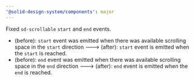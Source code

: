 ```yaml
---
'@solid-design-system/components': major
---
```


Fixed `sd-scrollable` `start` and `end` events.
- (before): `start` event was emitted when there was available scrolling space in the `start` direction ---> (after): `start` event is emitted when the `start` is reached.
- (before): `end` event was emitted when there was available scrolling space in the `end` direction ---> (after): `end` event is emitted when the `end` is reached.
